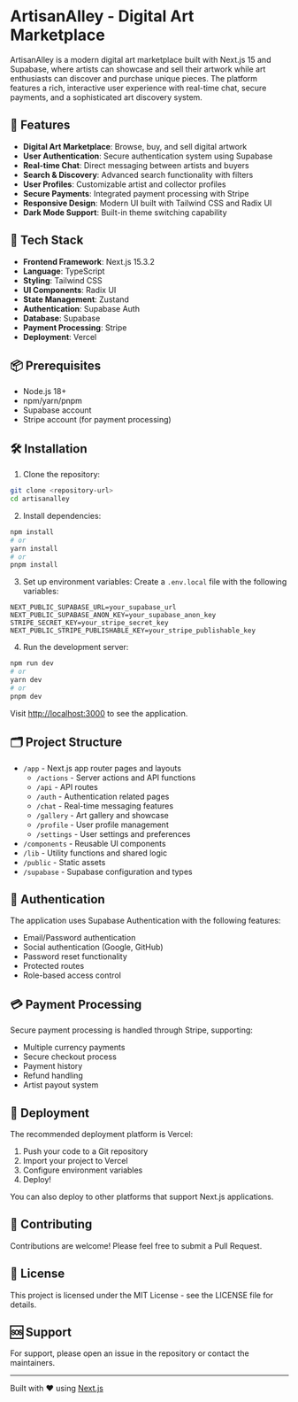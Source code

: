 # ArtisanAlley - Digital Art Marketplace

ArtisanAlley is a modern digital art marketplace built with Next.js 15 and Supabase, where artists can showcase and sell their artwork while art enthusiasts can discover and purchase unique pieces. The platform features a rich, interactive user experience with real-time chat, secure payments, and a sophisticated art discovery system.

## 🌟 Features

- **Digital Art Marketplace**: Browse, buy, and sell digital artwork
- **User Authentication**: Secure authentication system using Supabase
- **Real-time Chat**: Direct messaging between artists and buyers
- **Search & Discovery**: Advanced search functionality with filters
- **User Profiles**: Customizable artist and collector profiles
- **Secure Payments**: Integrated payment processing with Stripe
- **Responsive Design**: Modern UI built with Tailwind CSS and Radix UI
- **Dark Mode Support**: Built-in theme switching capability

## 🚀 Tech Stack

- **Frontend Framework**: Next.js 15.3.2
- **Language**: TypeScript
- **Styling**: Tailwind CSS
- **UI Components**: Radix UI
- **State Management**: Zustand
- **Authentication**: Supabase Auth
- **Database**: Supabase
- **Payment Processing**: Stripe
- **Deployment**: Vercel

## 📦 Prerequisites

- Node.js 18+ 
- npm/yarn/pnpm
- Supabase account
- Stripe account (for payment processing)

## 🛠️ Installation

1. Clone the repository:
```bash
git clone <repository-url>
cd artisanalley
```

2. Install dependencies:
```bash
npm install
# or
yarn install
# or
pnpm install
```

3. Set up environment variables:
Create a `.env.local` file with the following variables:
```
NEXT_PUBLIC_SUPABASE_URL=your_supabase_url
NEXT_PUBLIC_SUPABASE_ANON_KEY=your_supabase_anon_key
STRIPE_SECRET_KEY=your_stripe_secret_key
NEXT_PUBLIC_STRIPE_PUBLISHABLE_KEY=your_stripe_publishable_key
```

4. Run the development server:
```bash
npm run dev
# or
yarn dev
# or
pnpm dev
```

Visit [http://localhost:3000](http://localhost:3000) to see the application.

## 🗂️ Project Structure

- `/app` - Next.js app router pages and layouts
  - `/actions` - Server actions and API functions
  - `/api` - API routes
  - `/auth` - Authentication related pages
  - `/chat` - Real-time messaging features
  - `/gallery` - Art gallery and showcase
  - `/profile` - User profile management
  - `/settings` - User settings and preferences
- `/components` - Reusable UI components
- `/lib` - Utility functions and shared logic
- `/public` - Static assets
- `/supabase` - Supabase configuration and types

## 🔐 Authentication

The application uses Supabase Authentication with the following features:
- Email/Password authentication
- Social authentication (Google, GitHub)
- Password reset functionality
- Protected routes
- Role-based access control

## 💳 Payment Processing

Secure payment processing is handled through Stripe, supporting:
- Multiple currency payments
- Secure checkout process
- Payment history
- Refund handling
- Artist payout system

## 🚀 Deployment

The recommended deployment platform is Vercel:

1. Push your code to a Git repository
2. Import your project to Vercel
3. Configure environment variables
4. Deploy!

You can also deploy to other platforms that support Next.js applications.

## 🤝 Contributing

Contributions are welcome! Please feel free to submit a Pull Request.

## 📄 License

This project is licensed under the MIT License - see the LICENSE file for details.

## 🆘 Support

For support, please open an issue in the repository or contact the maintainers.

---

Built with ❤️ using [Next.js](https://nextjs.org)
